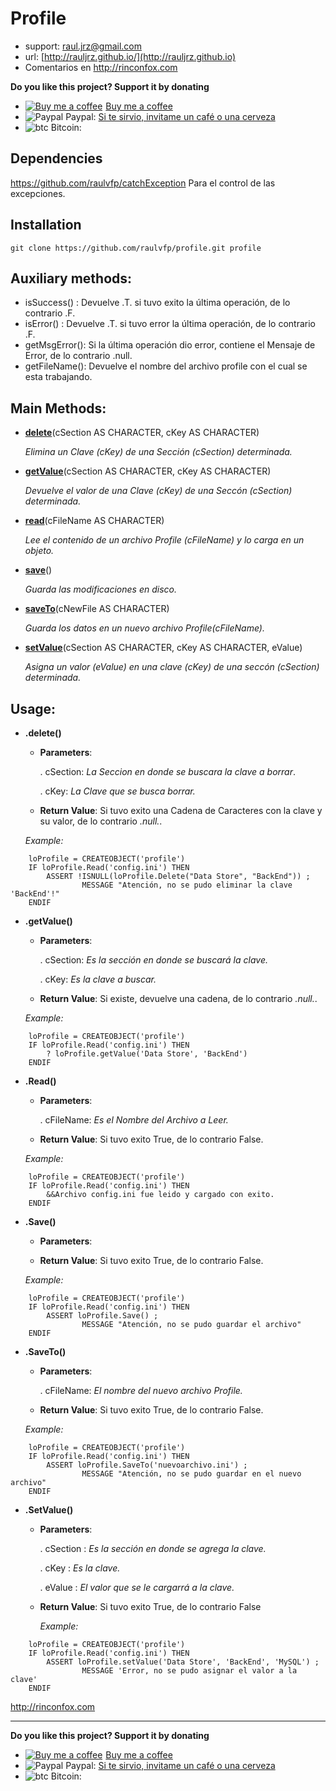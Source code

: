 # Profile

* support: raul.jrz@gmail.com
* url: [http://rauljrz.github.io/](http://rauljrz.github.io)
* Comentarios en http://rinconfox.com

**Do you like this project? Support it by donating**

- <a class="bmc-button" target="_blank" href="https://www.buymeacoffee.com/rauljrz"><img src="https://www.buymeacoffee.com/assets/img/BMC-btn-logo.svg" alt="Buy me a coffee"><span style="margin-left:5px">Buy me a coffee</span></a>
- ![Paypal](https://raw.githubusercontent.com/reek/anti-adblock-killer/gh-pages/images/paypal.png) Paypal: [Si te sirvio, invitame un café o una cerveza](https://www.paypal.me/rauljrz)
- ![btc](https://camo.githubusercontent.com/4bc31b03fc4026aa2f14e09c25c09b81e06d5e71/687474703a2f2f7777772e6d6f6e747265616c626974636f696e2e636f6d2f696d672f66617669636f6e2e69636f) Bitcoin:

## Dependencies
https://github.com/raulvfp/catchException
    Para el control de las excepciones.

## Installation
```
git clone https://github.com/raulvfp/profile.git profile
```

## Auxiliary methods:
- isSuccess()  : Devuelve .T. si tuvo exito la última operación, de lo contrario .F.
- isError()    : Devuelve .T. si tuvo error la última operación, de lo contrario .F.
- getMsgError(): Si la última operación dio error, contiene el Mensaje de Error, de lo contrario .null.
- getFileName(): Devuelve el nombre del archivo profile con el cual se esta trabajando.

## Main Methods:

- [**delete**](#delete)(cSection AS CHARACTER, cKey AS CHARACTER)

	_Elimina un Clave (cKey) de una Sección (cSection) determinada._
    
- [**getValue**](#getvalue)(cSection AS CHARACTER, cKey AS CHARACTER)

	_Devuelve el valor de una Clave (cKey) de una Seccón (cSection) determinada._
    
- [**read**](#read)(cFileName AS CHARACTER)

	_Lee el contenido de un archivo Profile (cFileName) y lo carga en un objeto._
    
- [**save**](#save)()

	_Guarda las modificaciones en disco._
    
- [**saveTo**](#saveto)(cNewFile AS CHARACTER)

	_Guarda los datos en un nuevo archivo Profile(cFileName)._
    
- [**setValue**](#setvalue)(cSection AS CHARACTER, cKey AS CHARACTER, eValue)

	_Asigna un valor (eValue) en una clave (cKey) de una seccón (cSection) determinada._

## Usage:
- **.delete()**
    + **Parameters**:

		. cSection: _La Seccion en donde se buscara la clave a borrar_.
	
		. cKey: _La Clave que se busca borrar._
        
    + **Return Value**: Si tuvo exito una Cadena de Caracteres con la clave y su valor, de lo contrario _.null._.

	*Example:*

```
	loProfile = CREATEOBJECT('profile')
	IF loProfile.Read('config.ini') THEN
    	ASSERT !ISNULL(loProfile.Delete("Data Store", "BackEnd")) ;
        		MESSAGE "Atención, no se pudo eliminar la clave 'BackEnd'!"
	ENDIF
```


- **.getValue()**
	+ **Parameters**:
	
		. cSection: _Es la sección en donde se buscará la clave._
		
		. cKey: _Es la clave a buscar._

	+ **Return Value**: Si existe, devuelve una cadena, de lo contrario _.null._.

	*Example:*

```
	loProfile = CREATEOBJECT('profile')
	IF loProfile.Read('config.ini') THEN
		? loProfile.getValue('Data Store', 'BackEnd')
	ENDIF
```


- **.Read()**
    + **Parameters**: 
    
    	. cFileName: _Es el Nombre del Archivo a Leer._
        
    + **Return Value**: Si tuvo exito True, de lo contrario False.

	*Example:*

```
	loProfile = CREATEOBJECT('profile')
	IF loProfile.Read('config.ini') THEN
		&&Archivo config.ini fue leido y cargado con exito.
	ENDIF
```


- **.Save()**
    + **Parameters**:
        
    + **Return Value**: Si tuvo exito True, de lo contrario False.

	*Example:*

```
	loProfile = CREATEOBJECT('profile')
	IF loProfile.Read('config.ini') THEN
		ASSERT loProfile.Save() ;
        		MESSAGE "Atención, no se pudo guardar el archivo"
	ENDIF
```


- **.SaveTo()**
    + **Parameters**:
    
    	. cFileName: _El nombre del nuevo archivo Profile._
        
    + **Return Value**: Si tuvo exito True, de lo contrario False.

	*Example:*

```
	loProfile = CREATEOBJECT('profile')
	IF loProfile.Read('config.ini') THEN
		ASSERT loProfile.SaveTo('nuevoarchivo.ini') ;
        		MESSAGE "Atención, no se pudo guardar en el nuevo archivo"
	ENDIF
```


- **.SetValue()**
	+ **Parameters**:
	
		. cSection : _Es la sección en donde se agrega la clave._
		
		. cKey     : _Es la clave._
		
		. eValue   : _El valor que se le cargarrá a la clave._

	+ **Return Value**: Si tuvo exito True, de lo contrario False

	  *Example:*

```
	loProfile = CREATEOBJECT('profile')
	IF loProfile.Read('config.ini') THEN
		ASSERT loProfile.setValue('Data Store', 'BackEnd', 'MySQL') ;
        		MESSAGE 'Error, no se pudo asignar el valor a la clave'
	ENDIF
```


http://rinconfox.com

---

**Do you like this project? Support it by donating**

- <a class="bmc-button" target="_blank" href="https://www.buymeacoffee.com/rauljrz"><img src="https://www.buymeacoffee.com/assets/img/BMC-btn-logo.svg" alt="Buy me a coffee"><span style="margin-left:5px">Buy me a coffee</span></a>
- ![Paypal](https://raw.githubusercontent.com/reek/anti-adblock-killer/gh-pages/images/paypal.png) Paypal: [Si te sirvio, invitame un café o una cerveza](https://www.paypal.me/rauljrz)
- ![btc](https://camo.githubusercontent.com/4bc31b03fc4026aa2f14e09c25c09b81e06d5e71/687474703a2f2f7777772e6d6f6e747265616c626974636f696e2e636f6d2f696d672f66617669636f6e2e69636f) Bitcoin:
